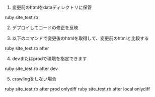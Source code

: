 1. 変更前のhtmlをdataディレクトリに保管

ruby site_test.rb

2. デプロイしてコードの修正を反映

3. 以下のコマンドで変更後のhtmlを取得して、変更前のhtmlと比較する

ruby site_test.rb after

4. devまたはprodで環境を指定できます

ruby site_test.rb after dev

5. crawlingをしない場合

ruby site_test.rb after prod onlydiff
ruby site_test.rb after local onlydiff
